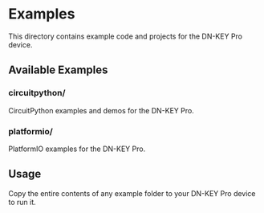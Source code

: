 # Examples

This directory contains example code and projects for the DN-KEY Pro device.

## Available Examples

### circuitpython/
CircuitPython examples and demos for the DN-KEY Pro.

### platformio/
PlatformIO examples for the DN-KEY Pro.

## Usage

Copy the entire contents of any example folder to your DN-KEY Pro device to run it.